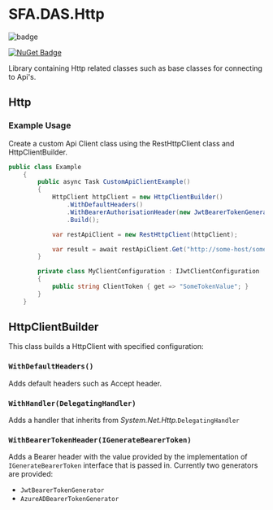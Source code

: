 # SFA.DAS.Http

![badge](https://sfa-gov-uk.visualstudio.com/DefaultCollection/_apis/public/build/definitions/c39e0c0b-7aff-4606-b160-3566f3bbce23/405/badge)

[![NuGet Badge](https://buildstats.info/nuget/SFA.DAS.Http)](https://www.nuget.org/packages/SFA.DAS.Http/)

Library containing Http related classes such as base classes for connecting to Api's.


## Http

### Example Usage
Create a custom Api Client class using the RestHttpClient class and HttpClientBuilder.
```csharp
public class Example
    {
        public async Task CustomApiClientExample()
        {
            HttpClient httpClient = new HttpClientBuilder()
                .WithDefaultHeaders()
                .WithBearerAuthorisationHeader(new JwtBearerTokenGenerator(new MyClientConfiguration()))
                .Build();

            var restApiClient = new RestHttpClient(httpClient);

            var result = await restApiClient.Get("http://some-host/some-resource/");
        }

        private class MyClientConfiguration : IJwtClientConfiguration
        { 
            public string ClientToken { get => "SomeTokenValue"; }
        }        
    }
```

## HttpClientBuilder

This class builds a HttpClient with specified configuration:

### `WithDefaultHeaders()`
Adds default headers such as Accept header.

### `WithHandler(DelegatingHandler)`
Adds a handler that inherits from _System.Net.Http._`DelegatingHandler`

### `WithBearerTokenHeader(IGenerateBearerToken)`
Adds a Bearer header with the value provided by the implementation of `IGenerateBearerToken` interface that is passed in. Currently two generators are provided:
* `JwtBearerTokenGenerator`
* `AzureADBearerTokenGenerator`

